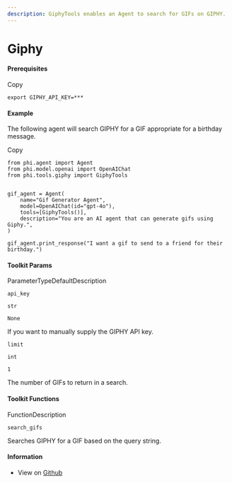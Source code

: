 ```yaml
---
description: GiphyTools enables an Agent to search for GIFs on GIPHY.
---
```


# Giphy

#### Prerequisites <a href="#prerequisites" id="prerequisites"></a>

Copy

```
export GIPHY_API_KEY=***
```

#### [​](https://docs.phidata.com/tools/giphy#example)Example <a href="#example" id="example"></a>

The following agent will search GIPHY for a GIF appropriate for a birthday message.

Copy

```
from phi.agent import Agent
from phi.model.openai import OpenAIChat
from phi.tools.giphy import GiphyTools


gif_agent = Agent(
    name="Gif Generator Agent",
    model=OpenAIChat(id="gpt-4o"),
    tools=[GiphyTools()],
    description="You are an AI agent that can generate gifs using Giphy.",
)

gif_agent.print_response("I want a gif to send to a friend for their birthday.")
```

#### [​](https://docs.phidata.com/tools/giphy#toolkit-params)Toolkit Params <a href="#toolkit-params" id="toolkit-params"></a>

ParameterTypeDefaultDescription

`api_key`

`str`

`None`

If you want to manually supply the GIPHY API key.

`limit`

`int`

`1`

The number of GIFs to return in a search.

#### [​](https://docs.phidata.com/tools/giphy#toolkit-functions)Toolkit Functions <a href="#toolkit-functions" id="toolkit-functions"></a>

FunctionDescription

`search_gifs`

Searches GIPHY for a GIF based on the query string.

#### [​](https://docs.phidata.com/tools/giphy#information)Information <a href="#information" id="information"></a>

* View on [Github](https://github.com/phidatahq/phidata/blob/main/phi/tools/giphy.py)

[\
](https://axidata.gitbook.io/axidata/documentation/tools/firecrawl)
